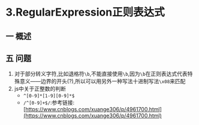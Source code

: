 # 3.RegularExpression正则表达式
## 一 概述
## 五 问题
1. 对于部分转义字符,比如退格符`\b`,不能直接使用`\b`,因为`\b`在正则表达式代表特殊意义——边界的开头(?),所以可以用另外一种写法十进制写法`\x08`来匹配
2. js中关于正整数的判断
    - `^[0-9]*[1-9][0-9]*$`
    - `/^[0-9]+$/`:参考链接:[https://www.cnblogs.com/xuange306/p/4961700.html](https://www.cnblogs.com/xuange306/p/4961700.html)